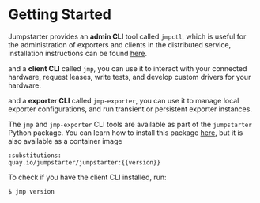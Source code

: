 # Getting Started

Jumpstarter provides an **admin CLI** tool called `jmpctl`, which is useful
for the administration of exporters and clients in the distributed service,
installation instructions can be found [here](../installation/service-cli.md).

and a **client CLI** called `jmp`, you can use it to interact with your connected
hardware, request leases, write tests, and develop custom drivers for your hardware.

and a **exporter CLI** called `jmp-exporter`, you can use it to manage local exporter
configurations, and run transient or persistent exporter instances.

The `jmp` and `jmp-exporter` CLI tools are available as part of the `jumpstarter` Python package.
You can learn how to install this package [here](../installation/python-package.md),
but it is also available as a container image
```{code-block}
:substitutions:
quay.io/jumpstarter/jumpstarter:{{version}}
```

To check if you have the client CLI installed, run:

```bash
$ jmp version
```
